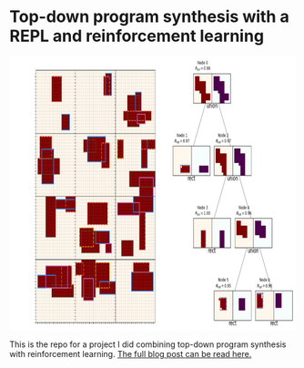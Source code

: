 
# Top-down program synthesis with a REPL and reinforcement learning

<p align="center">
  <img width="800" height="480" src="readme_mat/top_down_feat_img2.png">
</p>

This is the repo for a project I did combining top-down program synthesis with reinforcement learning. <a href="https://www.declanoller.com/2020/03/03/top-down-program-synthesis-with-a-repl-and-reinforcement-learning/">The full blog post can be read here.</a>
